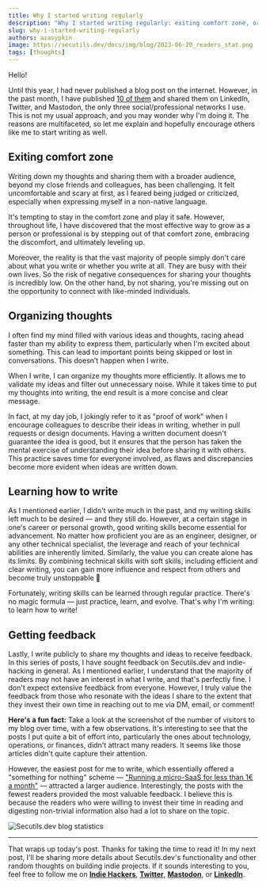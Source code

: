 ```yaml
---
title: Why I started writing regularly
description: "Why I started writing regularly: exiting comfort zone, organizing thoughts, learning how to write, getting feedback."
slug: why-i-started-writing-regularly
authors: azasypkin
image: https://secutils.dev/docs/img/blog/2023-06-20_readers_stat.png
tags: [thoughts]
---
```

Hello!

Until this year, I had never published a blog post on the internet. However, in the past month, I have published [10 of them](https://secutils.dev/docs/blog) and shared them on LinkedIn, Twitter, and Mastodon, the only three social/professional networks I use. This is not my usual approach, and you may wonder why I'm doing it. The reasons are multifaceted, so let me explain and hopefully encourage others like me to start writing as well.

<!--truncate-->

## Exiting comfort zone

Writing down my thoughts and sharing them with a broader audience, beyond my close friends and colleagues, has been challenging. It felt uncomfortable and scary at first, as I feared being judged or criticized, especially when expressing myself in a non-native language.

It's tempting to stay in the comfort zone and play it safe. However, throughout life, I have discovered that the most effective way to grow as a person or professional is by stepping out of that comfort zone, embracing the discomfort, and ultimately leveling up.

Moreover, the reality is that the vast majority of people simply don't care about what you write or whether you write at all. They are busy with their own lives. So the risk of negative consequences for sharing your thoughts is incredibly low. On the other hand, by not sharing, you're missing out on the opportunity to connect with like-minded individuals.

## Organizing thoughts

I often find my mind filled with various ideas and thoughts, racing ahead faster than my ability to express them, particularly when I'm excited about something. This can lead to important points being skipped or lost in conversations. This doesn’t happen when I write.

When I write, I can organize my thoughts more efficiently. It allows me to validate my ideas and filter out unnecessary noise. While it takes time to put my thoughts into writing, the end result is a more concise and clear message.

In fact, at my day job, I jokingly refer to it as "proof of work" when I encourage colleagues to describe their ideas in writing, whether in pull requests or design documents. Having a written document doesn't guarantee the idea is good, but it ensures that the person has taken the mental exercise of understanding their idea before sharing it with others. This practice saves time for everyone involved, as flaws and discrepancies become more evident when ideas are written down.

## Learning how to write

As I mentioned earlier, I didn't write much in the past, and my writing skills left much to be desired — and they still do. However, at a certain stage in one's career or personal growth, good writing skills become essential for advancement. No matter how proficient you are as an engineer, designer, or any other technical specialist, the leverage and reach of your technical abilities are inherently limited. Similarly, the value you can create alone has its limits. By combining technical skills with soft skills, including efficient and clear writing, you can gain more influence and respect from others and become truly unstoppable 🙂

Fortunately, writing skills can be learned through regular practice. There's no magic formula — just practice, learn, and evolve. That's why I'm writing: to learn how to write!

## Getting feedback

Lastly, I write publicly to share my thoughts and ideas to receive feedback. In this series of posts, I have sought feedback on Secutils.dev and indie-hacking in general. As I mentioned earlier, I understand that the majority of readers may not have an interest in what I write, and that's perfectly fine. I don't expect extensive feedback from everyone. However, I truly value the feedback from those who resonate with the ideas I share to the extent that they invest their own time in reaching out to me via DM, email, or comment!

**Here's a fun fact:** Take a look at the screenshot of the number of visitors to my blog over time, with a few observations. It's interesting to see that the posts I put quite a bit of effort into, particularly the ones about technology, operations, or finances, didn't attract many readers. It seems like those articles didn't quite capture their attention.

However, the easiest post for me to write, which essentially offered a "something for nothing" scheme — ["Running a micro-SaaS for less than 1€ a month"](https://secutils.dev/docs/blog/running-micro-saas-for-less-than-one-euro-a-month) — attracted a larger audience. Interestingly, the posts with the fewest readers provided the most valuable feedback. I believe this is because the readers who were willing to invest their time in reading and digesting non-trivial information also had a lot to share on the topic.

![[Secutils.dev](http://Secutils.dev) blog statistics](https://secutils.dev/docs/img/blog/2023-06-20_readers_stat.png)

---

That wraps up today's post. Thanks for taking the time to read it! In my next post, I'll be sharing more details about Secutils.dev's functionality and other random thoughts on building indie projects. If it sounds interesting to you, feel free to follow me on [**Indie Hackers**](https://www.indiehackers.com/azasypkin/history),  [**Twitter**](https://twitter.com/aleh_zasypkin), [**Mastodon**](https://infosec.exchange/@azasypkin), or [**LinkedIn**](https://www.linkedin.com/in/azasypkin/).
